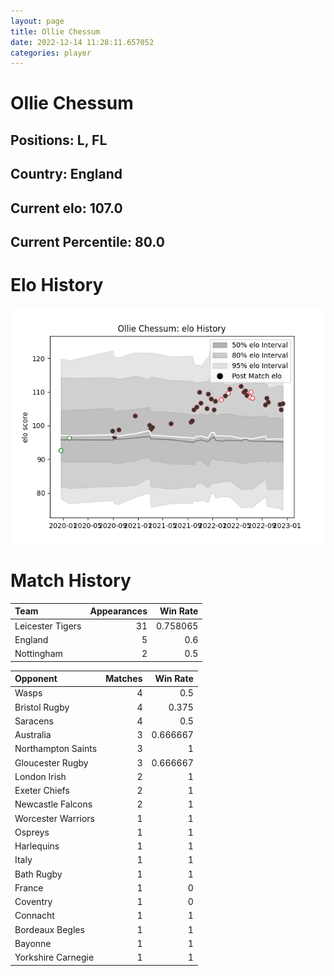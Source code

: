 ```yaml
---  
layout: page  
title: Ollie Chessum  
date: 2022-12-14 11:28:11.657052  
categories: player  
---
```

# Ollie Chessum

## Positions: L, FL

## Country: England

## Current elo: 107.0

## Current Percentile: 80.0

# Elo History


![elo history](history_OllieChessum.png)
# Match History


| Team             |   Appearances |   Win Rate |
|:-----------------|--------------:|-----------:|
| Leicester Tigers |            31 |   0.758065 |
| England          |             5 |   0.6      |
| Nottingham       |             2 |   0.5      |

| Opponent           |   Matches |   Win Rate |
|:-------------------|----------:|-----------:|
| Wasps              |         4 |   0.5      |
| Bristol Rugby      |         4 |   0.375    |
| Saracens           |         4 |   0.5      |
| Australia          |         3 |   0.666667 |
| Northampton Saints |         3 |   1        |
| Gloucester Rugby   |         3 |   0.666667 |
| London Irish       |         2 |   1        |
| Exeter Chiefs      |         2 |   1        |
| Newcastle Falcons  |         2 |   1        |
| Worcester Warriors |         1 |   1        |
| Ospreys            |         1 |   1        |
| Harlequins         |         1 |   1        |
| Italy              |         1 |   1        |
| Bath Rugby         |         1 |   1        |
| France             |         1 |   0        |
| Coventry           |         1 |   0        |
| Connacht           |         1 |   1        |
| Bordeaux Begles    |         1 |   1        |
| Bayonne            |         1 |   1        |
| Yorkshire Carnegie |         1 |   1        |